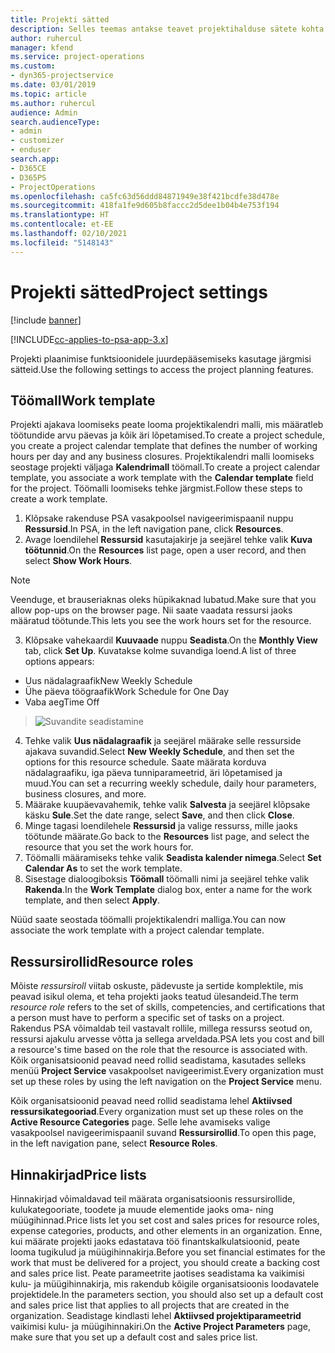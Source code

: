 ```yaml
---
title: Projekti sätted
description: Selles teemas antakse teavet projektihalduse sätete kohta.
author: ruhercul
manager: kfend
ms.service: project-operations
ms.custom:
- dyn365-projectservice
ms.date: 03/01/2019
ms.topic: article
ms.author: ruhercul
audience: Admin
search.audienceType:
- admin
- customizer
- enduser
search.app:
- D365CE
- D365PS
- ProjectOperations
ms.openlocfilehash: ca5fc63d56ddd84871949e38f421bcdfe38d478e
ms.sourcegitcommit: 418fa1fe9d605b8faccc2d5dee1b04b4e753f194
ms.translationtype: HT
ms.contentlocale: et-EE
ms.lasthandoff: 02/10/2021
ms.locfileid: "5148143"
---
```

# <a name="project-settings"></a><span data-ttu-id="fe0a2-103">Projekti sätted</span><span class="sxs-lookup"><span data-stu-id="fe0a2-103">Project settings</span></span>

[!include [banner](../includes/psa-now-project-operations.md)]

[!INCLUDE[cc-applies-to-psa-app-3.x](../includes/cc-applies-to-psa-app-3x.md)]

<span data-ttu-id="fe0a2-104">Projekti plaanimise funktsioonidele juurdepääsemiseks kasutage järgmisi sätteid.</span><span class="sxs-lookup"><span data-stu-id="fe0a2-104">Use the following settings to access the project planning features.</span></span>

## <a name="work-template"></a><span data-ttu-id="fe0a2-105">Töömall</span><span class="sxs-lookup"><span data-stu-id="fe0a2-105">Work template</span></span>

<span data-ttu-id="fe0a2-106">Projekti ajakava loomiseks peate looma projektikalendri malli, mis määratleb töötundide arvu päevas ja kõik äri lõpetamised.</span><span class="sxs-lookup"><span data-stu-id="fe0a2-106">To create a project schedule, you create a project calendar template that defines the number of working hours per day and any business closures.</span></span> <span data-ttu-id="fe0a2-107">Projektikalendri malli loomiseks seostage projekti väljaga **Kalendrimall** töömall.</span><span class="sxs-lookup"><span data-stu-id="fe0a2-107">To create a project calendar template, you associate a work template with the **Calendar template** field for the project.</span></span> <span data-ttu-id="fe0a2-108">Töömalli loomiseks tehke järgmist.</span><span class="sxs-lookup"><span data-stu-id="fe0a2-108">Follow these steps to create a work template.</span></span>

1. <span data-ttu-id="fe0a2-109">Klõpsake rakenduse PSA vasakpoolsel navigeerimispaanil nuppu **Ressursid**.</span><span class="sxs-lookup"><span data-stu-id="fe0a2-109">In PSA, in the left navigation pane, click **Resources**.</span></span> 
2. <span data-ttu-id="fe0a2-110">Avage loendilehel **Ressursid** kasutajakirje ja seejärel tehke valik **Kuva töötunnid**.</span><span class="sxs-lookup"><span data-stu-id="fe0a2-110">On the **Resources** list page, open a user record, and then select **Show Work Hours**.</span></span>

  > [!NOTE]
  > <span data-ttu-id="fe0a2-111">Veenduge, et brauseriaknas oleks hüpikaknad lubatud.</span><span class="sxs-lookup"><span data-stu-id="fe0a2-111">Make sure that you allow pop-ups on the browser page.</span></span> <span data-ttu-id="fe0a2-112">Nii saate vaadata ressursi jaoks määratud töötunde.</span><span class="sxs-lookup"><span data-stu-id="fe0a2-112">This lets you see the work hours set for the resource.</span></span>
  
3. <span data-ttu-id="fe0a2-113">Klõpsake vahekaardil **Kuuvaade** nuppu **Seadista**.</span><span class="sxs-lookup"><span data-stu-id="fe0a2-113">On the **Monthly View** tab, click **Set Up**.</span></span> <span data-ttu-id="fe0a2-114">Kuvatakse kolme suvandiga loend.</span><span class="sxs-lookup"><span data-stu-id="fe0a2-114">A list of three options appears:</span></span> 

  - <span data-ttu-id="fe0a2-115">Uus nädalagraafik</span><span class="sxs-lookup"><span data-stu-id="fe0a2-115">New Weekly Schedule</span></span>
  - <span data-ttu-id="fe0a2-116">Ühe päeva töögraafik</span><span class="sxs-lookup"><span data-stu-id="fe0a2-116">Work Schedule for One Day</span></span>
  - <span data-ttu-id="fe0a2-117">Vaba aeg</span><span class="sxs-lookup"><span data-stu-id="fe0a2-117">Time Off</span></span>

> ![Suvandite seadistamine](media/project-13.png)

4. <span data-ttu-id="fe0a2-119">Tehke valik **Uus nädalagraafik** ja seejärel määrake selle ressurside ajakava suvandid.</span><span class="sxs-lookup"><span data-stu-id="fe0a2-119">Select **New Weekly Schedule**, and then set the options for this resource schedule.</span></span> <span data-ttu-id="fe0a2-120">Saate määrata korduva nädalagraafiku, iga päeva tunniparameetrid, äri lõpetamised ja muud.</span><span class="sxs-lookup"><span data-stu-id="fe0a2-120">You can set a recurring weekly schedule, daily hour parameters, business closures, and more.</span></span>
5. <span data-ttu-id="fe0a2-121">Määrake kuupäevavahemik, tehke valik **Salvesta** ja seejärel klõpsake käsku **Sule**.</span><span class="sxs-lookup"><span data-stu-id="fe0a2-121">Set the date range, select **Save**, and then click **Close**.</span></span> 
6. <span data-ttu-id="fe0a2-122">Minge tagasi loendilehele **Ressursid** ja valige ressurss, mille jaoks töötunde määrate.</span><span class="sxs-lookup"><span data-stu-id="fe0a2-122">Go back to the **Resources** list page, and select the resource that you set the work hours for.</span></span> 
7. <span data-ttu-id="fe0a2-123">Töömalli määramiseks tehke valik **Seadista kalender nimega**.</span><span class="sxs-lookup"><span data-stu-id="fe0a2-123">Select **Set Calendar As** to set the work template.</span></span> 
8. <span data-ttu-id="fe0a2-124">Sisestage dialoogiboksis **Töömall** töömalli nimi ja seejärel tehke valik **Rakenda**.</span><span class="sxs-lookup"><span data-stu-id="fe0a2-124">In the **Work Template** dialog box, enter a name for the work template, and then select **Apply**.</span></span> 

<span data-ttu-id="fe0a2-125">Nüüd saate seostada töömalli projektikalendri malliga.</span><span class="sxs-lookup"><span data-stu-id="fe0a2-125">You can now associate the work template with a project calendar template.</span></span>

## <a name="resource-roles"></a><span data-ttu-id="fe0a2-126">Ressursirollid</span><span class="sxs-lookup"><span data-stu-id="fe0a2-126">Resource roles</span></span>

<span data-ttu-id="fe0a2-127">Mõiste *ressursiroll* viitab oskuste, pädevuste ja sertide komplektile, mis peavad isikul olema, et teha projekti jaoks teatud ülesandeid.</span><span class="sxs-lookup"><span data-stu-id="fe0a2-127">The term *resource role* refers to the set of skills, competencies, and certifications that a person must have to perform a specific set of tasks on a project.</span></span> <span data-ttu-id="fe0a2-128">Rakendus PSA võimaldab teil vastavalt rollile, millega ressurss seotud on, ressursi ajakulu arvesse võtta ja sellega arveldada.</span><span class="sxs-lookup"><span data-stu-id="fe0a2-128">PSA lets you cost and bill a resource's time based on the role that the resource is associated with.</span></span> <span data-ttu-id="fe0a2-129">Kõik organisatsioonid peavad need rollid seadistama, kasutades selleks menüü **Project Service** vasakpoolset navigeerimist.</span><span class="sxs-lookup"><span data-stu-id="fe0a2-129">Every organization must set up these roles by using the left navigation on the **Project Service** menu.</span></span>

<span data-ttu-id="fe0a2-130">Kõik organisatsioonid peavad need rollid seadistama lehel **Aktiivsed ressursikategooriad**.</span><span class="sxs-lookup"><span data-stu-id="fe0a2-130">Every organization must set up these roles on the **Active Resource Categories** page.</span></span> <span data-ttu-id="fe0a2-131">Selle lehe avamiseks valige vasakpoolsel navigeerimispaanil suvand **Ressursirollid**.</span><span class="sxs-lookup"><span data-stu-id="fe0a2-131">To open this page, in the left navigation pane, select **Resource Roles**.</span></span>

## <a name="price-lists"></a><span data-ttu-id="fe0a2-132">Hinnakirjad</span><span class="sxs-lookup"><span data-stu-id="fe0a2-132">Price lists</span></span>

<span data-ttu-id="fe0a2-133">Hinnakirjad võimaldavad teil määrata organisatsioonis ressursirollide, kulukategooriate, toodete ja muude elementide jaoks oma- ning müügihinnad.</span><span class="sxs-lookup"><span data-stu-id="fe0a2-133">Price lists let you set cost and sales prices for resource roles, expense categories, products, and other elements in an organization.</span></span> <span data-ttu-id="fe0a2-134">Enne, kui määrate projekti jaoks edastatava töö finantskalkulatsioonid, peate looma tugikulud ja müügihinnakirja.</span><span class="sxs-lookup"><span data-stu-id="fe0a2-134">Before you set financial estimates for the work that must be delivered for a project, you should create a backing cost and sales price list.</span></span> <span data-ttu-id="fe0a2-135">Peate parameetrite jaotises seadistama ka vaikimisi kulu- ja müügihinnakirja, mis rakendub kõigile organisatsioonis loodavatele projektidele.</span><span class="sxs-lookup"><span data-stu-id="fe0a2-135">In the parameters section, you should also set up a default cost and sales price list that applies to all projects that are created in the organization.</span></span> <span data-ttu-id="fe0a2-136">Seadistage kindlasti lehel **Aktiivsed projektiparameetrid** vaikimisi kulu- ja müügihinnakiri.</span><span class="sxs-lookup"><span data-stu-id="fe0a2-136">On the **Active Project Parameters** page, make sure that you set up a default cost and sales price list.</span></span>
